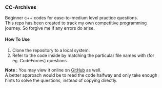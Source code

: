 ### CC-Archives
Beginner c++ codes for ease-to-medium level practice questions. <br>
This repo has been created to track my own competitive programming journey. So forgive me if any errors do arise.

#### How To Use
1. Clone the repository to a local system.
2. Refer to the code inside by matching the particular file names with (for eg. CodeForces) questions.

<strong>Note :</strong> You may view it online on [GitHub](https://github.com/bit-by-bits/CC-Archives) as well. <br>
A better approach would be to read the code halfway and only take enough hints to solve the questions, instead of copying directly.